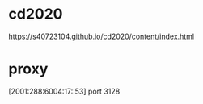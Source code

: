 # cd2020
https://s40723104.github.io/cd2020/content/index.html
# proxy
[2001:288:6004:17::53] port 3128